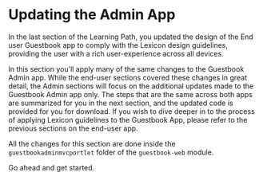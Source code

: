 # Updating the Admin App [](id=updating-the-admin-app)

In the last section of the Learning Path, you updated the design of the End user 
Guestbook app to comply with the Lexicon design guidelines, providing the user 
with a rich user-experience across all devices. 

In this section you'll apply many of the same changes to the Guestbook Admin app. 
While the end-user sections covered these changes in great detail, the Admin 
sections will focus on the additional updates made to the Guestbook Admin app 
only. The steps that are the same across both apps are summarized for you in 
the next section, and the updated code is provided for you for download. If you 
wish to dive deeper in to the process of applying Lexicon guidelines to the 
Guestbook App, please refer to the previous sections on the end-user app. 

All the changes for this section are done inside the `guestbookadminmvcportlet` 
folder of the `guestbook-web` module. 

Go ahead and get started.
